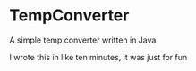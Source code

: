 # TempConverter
A simple temp converter written in Java

I wrote this in like ten minutes, it was just for fun
